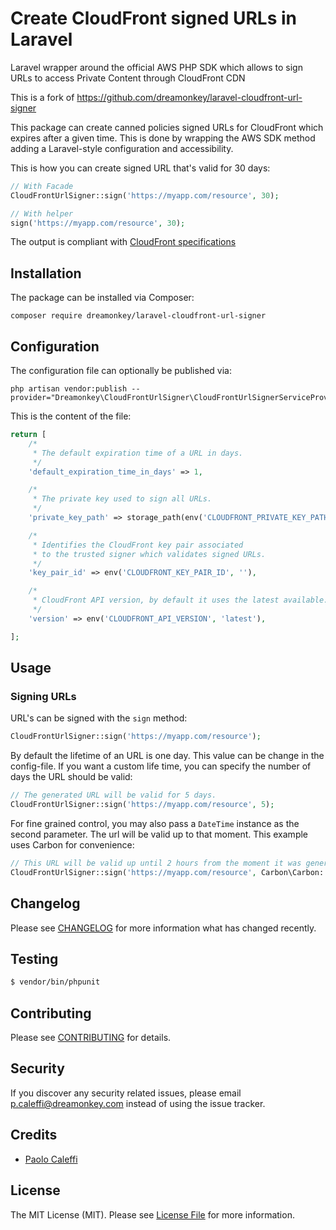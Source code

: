 # Create CloudFront signed URLs in Laravel

Laravel wrapper around the official AWS PHP SDK which allows to sign URLs to access Private Content through CloudFront CDN

This is a fork of https://github.com/dreamonkey/laravel-cloudfront-url-signer

This package can create canned policies signed URLs for CloudFront which expires after a given time. This is done by wrapping the AWS SDK method adding a Laravel-style configuration and accessibility.

This is how you can create signed URL that's valid for 30 days:

```php
// With Facade
CloudFrontUrlSigner::sign('https://myapp.com/resource', 30);

// With helper
sign('https://myapp.com/resource', 30);
```

The output is compliant with [CloudFront specifications](https://docs.aws.amazon.com/AmazonCloudFront/latest/DeveloperGuide/private-content-creating-signed-url-canned-policy.html)

## Installation

The package can be installed via Composer:

```
composer require dreamonkey/laravel-cloudfront-url-signer
```

## Configuration

The configuration file can optionally be published via:

```
php artisan vendor:publish --provider="Dreamonkey\CloudFrontUrlSigner\CloudFrontUrlSignerServiceProvider"
```

This is the content of the file:

```php
return [
    /*
     * The default expiration time of a URL in days.
     */
    'default_expiration_time_in_days' => 1,

    /*
     * The private key used to sign all URLs.
     */
    'private_key_path' => storage_path(env('CLOUDFRONT_PRIVATE_KEY_PATH', 'trusted-signer.pem')),

    /*
     * Identifies the CloudFront key pair associated
     * to the trusted signer which validates signed URLs.
     */
    'key_pair_id' => env('CLOUDFRONT_KEY_PAIR_ID', ''),

    /*
     * CloudFront API version, by default it uses the latest available.
     */
    'version' => env('CLOUDFRONT_API_VERSION', 'latest'),

];
```

## Usage

### Signing URLs

URL's can be signed with the `sign` method:

```php
CloudFrontUrlSigner::sign('https://myapp.com/resource');
```

By default the lifetime of an URL is one day. This value can be change in the config-file.
If you want a custom life time, you can specify the number of days the URL should be valid:

```php
// The generated URL will be valid for 5 days.
CloudFrontUrlSigner::sign('https://myapp.com/resource', 5);
```

For fine grained control, you may also pass a `DateTime` instance as the second parameter. The url
will be valid up to that moment. This example uses Carbon for convenience:

```php
// This URL will be valid up until 2 hours from the moment it was generated.
CloudFrontUrlSigner::sign('https://myapp.com/resource', Carbon\Carbon::now()->addHours(2) );
```

## Changelog

Please see [CHANGELOG](CHANGELOG.md) for more information what has changed recently.

## Testing

```bash
$ vendor/bin/phpunit
```

## Contributing

Please see [CONTRIBUTING](CONTRIBUTING.md) for details.

## Security

If you discover any security related issues, please email p.caleffi@dreamonkey.com instead of using the issue tracker.

## Credits

- [Paolo Caleffi](https://github.com/IlCallo)

## License

The MIT License (MIT). Please see [License File](LICENSE.md) for more information.
